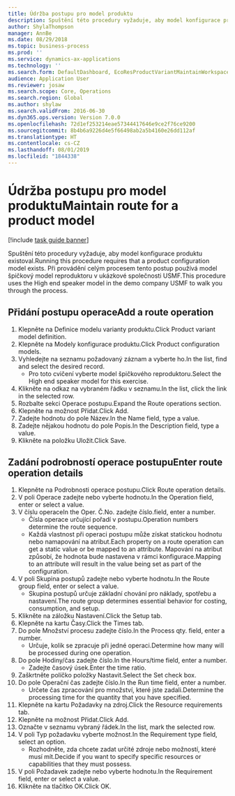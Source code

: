 ```yaml
---
title: Údržba postupu pro model produktu
description: Spuštění této procedury vyžaduje, aby model konfigurace produktu existoval.
author: ShylaThompson
manager: AnnBe
ms.date: 08/29/2018
ms.topic: business-process
ms.prod: ''
ms.service: dynamics-ax-applications
ms.technology: ''
ms.search.form: DefaultDashboard, EcoResProductVariantMaintainWorkspace, PCProductConfigurationModelListPage, PCProductConfigurationModelDetails, PCRouteOperationDetails, WrkCtrCapabilityLookUp
audience: Application User
ms.reviewer: josaw
ms.search.scope: Core, Operations
ms.search.region: Global
ms.author: shylaw
ms.search.validFrom: 2016-06-30
ms.dyn365.ops.version: Version 7.0.0
ms.openlocfilehash: 72d1ef253214eae57344417646e9ce2f76ce9200
ms.sourcegitcommit: 8b4b6a9226d4e5f66498ab2a5b4160e26dd112af
ms.translationtype: HT
ms.contentlocale: cs-CZ
ms.lasthandoff: 08/01/2019
ms.locfileid: "1844338"
---
```

# <a name="maintain-route-for-a-product-model"></a><span data-ttu-id="c6e13-103">Údržba postupu pro model produktu</span><span class="sxs-lookup"><span data-stu-id="c6e13-103">Maintain route for a product model</span></span>

[!include [task guide banner](../../includes/task-guide-banner.md)]

<span data-ttu-id="c6e13-104">Spuštění této procedury vyžaduje, aby model konfigurace produktu existoval.</span><span class="sxs-lookup"><span data-stu-id="c6e13-104">Running this procedure requires that a product configuration model exists.</span></span> <span data-ttu-id="c6e13-105">Při provádění celým procesem tento postup používá model špičkový model reproduktoru v ukázkové společnosti USMF.</span><span class="sxs-lookup"><span data-stu-id="c6e13-105">This procedure uses the High end speaker model in the demo company USMF to walk you through the process.</span></span>


## <a name="add-a-route-operation"></a><span data-ttu-id="c6e13-106">Přidání postupu operace</span><span class="sxs-lookup"><span data-stu-id="c6e13-106">Add a route operation</span></span>
1. <span data-ttu-id="c6e13-107">Klepněte na Definice modelu varianty produktu.</span><span class="sxs-lookup"><span data-stu-id="c6e13-107">Click Product variant model definition.</span></span>
2. <span data-ttu-id="c6e13-108">Klepněte na Modely konfigurace produktu.</span><span class="sxs-lookup"><span data-stu-id="c6e13-108">Click Product configuration models.</span></span>
3. <span data-ttu-id="c6e13-109">Vyhledejte na seznamu požadovaný záznam a vyberte ho.</span><span class="sxs-lookup"><span data-stu-id="c6e13-109">In the list, find and select the desired record.</span></span>
    * <span data-ttu-id="c6e13-110">Pro toto cvičení vyberte model špičkového reproduktoru.</span><span class="sxs-lookup"><span data-stu-id="c6e13-110">Select the High end speaker model for this exercise.</span></span>  
4. <span data-ttu-id="c6e13-111">Klikněte na odkaz na vybraném řádku v seznamu.</span><span class="sxs-lookup"><span data-stu-id="c6e13-111">In the list, click the link in the selected row.</span></span>
5. <span data-ttu-id="c6e13-112">Rozbalte sekci Operace postupu.</span><span class="sxs-lookup"><span data-stu-id="c6e13-112">Expand the Route operations section.</span></span>
6. <span data-ttu-id="c6e13-113">Klepněte na možnost Přidat.</span><span class="sxs-lookup"><span data-stu-id="c6e13-113">Click Add.</span></span>
7. <span data-ttu-id="c6e13-114">Zadejte hodnotu do pole Název.</span><span class="sxs-lookup"><span data-stu-id="c6e13-114">In the Name field, type a value.</span></span>
8. <span data-ttu-id="c6e13-115">Zadejte nějakou hodnotu do pole Popis.</span><span class="sxs-lookup"><span data-stu-id="c6e13-115">In the Description field, type a value.</span></span>
9. <span data-ttu-id="c6e13-116">Klikněte na položku Uložit.</span><span class="sxs-lookup"><span data-stu-id="c6e13-116">Click Save.</span></span>

## <a name="enter-route-operation-details"></a><span data-ttu-id="c6e13-117">Zadání podrobností operace postupu</span><span class="sxs-lookup"><span data-stu-id="c6e13-117">Enter route operation details</span></span>
1. <span data-ttu-id="c6e13-118">Klepněte na Podrobnosti operace postupu.</span><span class="sxs-lookup"><span data-stu-id="c6e13-118">Click Route operation details.</span></span>
2. <span data-ttu-id="c6e13-119">V poli Operace zadejte nebo vyberte hodnotu.</span><span class="sxs-lookup"><span data-stu-id="c6e13-119">In the Operation field, enter or select a value.</span></span>
3. <span data-ttu-id="c6e13-120">V číslu operace</span><span class="sxs-lookup"><span data-stu-id="c6e13-120">In the Oper.</span></span> <span data-ttu-id="c6e13-121">Č.</span><span class="sxs-lookup"><span data-stu-id="c6e13-121">No.</span></span> <span data-ttu-id="c6e13-122">zadejte číslo.</span><span class="sxs-lookup"><span data-stu-id="c6e13-122">field, enter a number.</span></span>
    * <span data-ttu-id="c6e13-123">Čísla operace určující pořadí v postupu.</span><span class="sxs-lookup"><span data-stu-id="c6e13-123">Operation numbers determine the route sequence.</span></span>  
    * <span data-ttu-id="c6e13-124">Každá vlastnost při operaci postupu může získat statickou hodnotu nebo namapování na atribut.</span><span class="sxs-lookup"><span data-stu-id="c6e13-124">Each property on a route operation can get a static value or be mapped to an attribute.</span></span> <span data-ttu-id="c6e13-125">Mapování na atribut způsobí, že hodnota bude nastavena v rámci konfigurace.</span><span class="sxs-lookup"><span data-stu-id="c6e13-125">Mapping to an attribute will result in the value being set as part of the configuration.</span></span>  
4. <span data-ttu-id="c6e13-126">V poli Skupina postupů zadejte nebo vyberte hodnotu.</span><span class="sxs-lookup"><span data-stu-id="c6e13-126">In the Route group field, enter or select a value.</span></span>
    * <span data-ttu-id="c6e13-127">Skupina postupů určuje základní chování pro náklady, spotřebu a nastavení.</span><span class="sxs-lookup"><span data-stu-id="c6e13-127">The route group determines essential behavior for costing, consumption, and setup.</span></span>  
5. <span data-ttu-id="c6e13-128">Klikněte na záložku Nastavení.</span><span class="sxs-lookup"><span data-stu-id="c6e13-128">Click the Setup tab.</span></span>
6. <span data-ttu-id="c6e13-129">Klepněte na kartu Časy.</span><span class="sxs-lookup"><span data-stu-id="c6e13-129">Click the Times tab.</span></span>
7. <span data-ttu-id="c6e13-130">Do pole Množství procesu zadejte číslo.</span><span class="sxs-lookup"><span data-stu-id="c6e13-130">In the Process qty. field, enter a number.</span></span>
    * <span data-ttu-id="c6e13-131">Určuje, kolik se zpracuje při jedné operaci.</span><span class="sxs-lookup"><span data-stu-id="c6e13-131">Determine how many will be processed during one operation.</span></span>  
8. <span data-ttu-id="c6e13-132">Do pole Hodiny/čas zadejte číslo.</span><span class="sxs-lookup"><span data-stu-id="c6e13-132">In the Hours/time field, enter a number.</span></span>
    * <span data-ttu-id="c6e13-133">Zadejte časový úsek.</span><span class="sxs-lookup"><span data-stu-id="c6e13-133">Enter the time ratio.</span></span>  
9. <span data-ttu-id="c6e13-134">Zaškrtněte políčko položky Nastavit.</span><span class="sxs-lookup"><span data-stu-id="c6e13-134">Select the Set check box.</span></span>
10. <span data-ttu-id="c6e13-135">Do pole Operační čas zadejte číslo.</span><span class="sxs-lookup"><span data-stu-id="c6e13-135">In the Run time field, enter a number.</span></span>
    * <span data-ttu-id="c6e13-136">Určete čas zpracování pro množství, které jste zadali.</span><span class="sxs-lookup"><span data-stu-id="c6e13-136">Determine the processing time for the quantity that you have specified.</span></span>  
11. <span data-ttu-id="c6e13-137">Klepněte na kartu Požadavky na zdroj.</span><span class="sxs-lookup"><span data-stu-id="c6e13-137">Click the Resource requirements tab.</span></span>
12. <span data-ttu-id="c6e13-138">Klepněte na možnost Přidat.</span><span class="sxs-lookup"><span data-stu-id="c6e13-138">Click Add.</span></span>
13. <span data-ttu-id="c6e13-139">Označte v seznamu vybraný řádek.</span><span class="sxs-lookup"><span data-stu-id="c6e13-139">In the list, mark the selected row.</span></span>
14. <span data-ttu-id="c6e13-140">V poli Typ požadavku vyberte možnost.</span><span class="sxs-lookup"><span data-stu-id="c6e13-140">In the Requirement type field, select an option.</span></span>
    * <span data-ttu-id="c6e13-141">Rozhodněte, zda chcete zadat určité zdroje nebo možností, které musí mít.</span><span class="sxs-lookup"><span data-stu-id="c6e13-141">Decide if you want to specify specific resources or capabilities that they must possess.</span></span>  
15. <span data-ttu-id="c6e13-142">V poli Požadavek zadejte nebo vyberte hodnotu.</span><span class="sxs-lookup"><span data-stu-id="c6e13-142">In the Requirement field, enter or select a value.</span></span>
16. <span data-ttu-id="c6e13-143">Klikněte na tlačítko OK.</span><span class="sxs-lookup"><span data-stu-id="c6e13-143">Click OK.</span></span>

